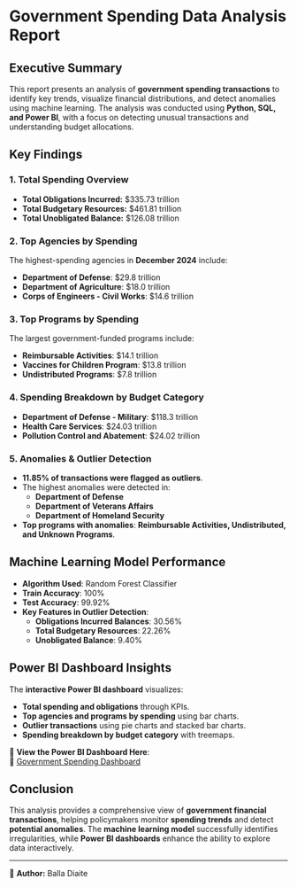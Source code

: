# Government Spending Data Analysis Report

## Executive Summary
This report presents an analysis of **government spending transactions** to identify key trends, visualize financial distributions, and detect anomalies using machine learning. The analysis was conducted using **Python, SQL, and Power BI**, with a focus on detecting unusual transactions and understanding budget allocations.

## Key Findings

### **1. Total Spending Overview**
- **Total Obligations Incurred:** $335.73 trillion
- **Total Budgetary Resources:** $461.81 trillion
- **Total Unobligated Balance:** $126.08 trillion

### **2. Top Agencies by Spending**
The highest-spending agencies in **December 2024** include:
- **Department of Defense**: $29.8 trillion
- **Department of Agriculture**: $18.0 trillion
- **Corps of Engineers - Civil Works**: $14.6 trillion

### **3. Top Programs by Spending**
The largest government-funded programs include:
- **Reimbursable Activities**: $14.1 trillion
- **Vaccines for Children Program**: $13.8 trillion
- **Undistributed Programs**: $7.8 trillion

### **4. Spending Breakdown by Budget Category**
- **Department of Defense - Military**: $118.3 trillion
- **Health Care Services**: $24.03 trillion
- **Pollution Control and Abatement**: $24.02 trillion

### **5. Anomalies & Outlier Detection**
- **11.85% of transactions were flagged as outliers**.
- The highest anomalies were detected in:
  - **Department of Defense**
  - **Department of Veterans Affairs**
  - **Department of Homeland Security**
- **Top programs with anomalies**: **Reimbursable Activities, Undistributed, and Unknown Programs**.

## Machine Learning Model Performance
- **Algorithm Used**: Random Forest Classifier
- **Train Accuracy**: 100%
- **Test Accuracy**: 99.92%
- **Key Features in Outlier Detection**:
  - **Obligations Incurred Balances**: 30.56%
  - **Total Budgetary Resources**: 22.26%
  - **Unobligated Balance**: 9.40%

## Power BI Dashboard Insights
The **interactive Power BI dashboard** visualizes:
- **Total spending and obligations** through KPIs.
- **Top agencies and programs by spending** using bar charts.
- **Outlier transactions** using pie charts and stacked bar charts.
- **Spending breakdown by budget category** with treemaps.

📌 **View the Power BI Dashboard Here**:  
🔗 [Government Spending Dashboard](https://app.powerbi.com/groups/me/reports/353aaea2-288a-4a12-a846-71b48bdb8904/4f73d7e235ed83523939?experience=power-bi)

## Conclusion
This analysis provides a comprehensive view of **government financial transactions**, helping policymakers monitor **spending trends** and detect **potential anomalies**. The **machine learning model** successfully identifies irregularities, while **Power BI dashboards** enhance the ability to explore data interactively.

---
🚀 **Author:** Balla Diaite
